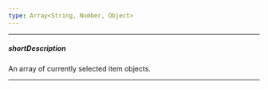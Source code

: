```yaml
---
type: Array<String, Number, Object>
---
```

---
##### shortDescription
An array of currently selected item objects.

---
